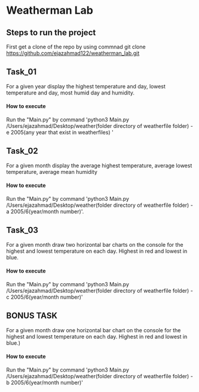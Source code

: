 # Weatherman Lab

## Steps to run the project

  First get a clone of the repo by using commnad
  git clone https://github.com/ejazahmad122/weatherman_lab.git


## Task_01

For a given year display the highest temperature and day, lowest temperature and day, most humid day and humidity.

#### How to execute

Run the "Main.py" by command 'python3 Main.py /Users/ejazahmad/Desktop/weather(folder directory of weatherfile folder) -e 2005(any year that exist in weatherfiles) '

## Task_02

For a given month display the average highest temperature, average lowest temperature, average mean humidity

#### How to execute

Run the "Main.py" by command 'python3 Main.py /Users/ejazahmad/Desktop/weather(folder directory of weatherfile folder) -a 2005/6(year/month number)'.

## Task_03

For a given month draw two horizontal bar charts on the console for the highest and lowest temperature on each day. Highest in red and lowest in blue.

#### How to execute

Run the "Main.py" by command 'python3 Main.py /Users/ejazahmad/Desktop/weather(folder directory of weatherfile folder) -c 2005/6(year/month number)'

## BONUS TASK 

For a given month draw one horizontal bar chart on the console for the highest and lowest temperature on each day. Highest in red and lowest in blue.)

#### How to execute
Run the "Main.py" by command 'python3 Main.py /Users/ejazahmad/Desktop/weather(folder directory of weatherfile folder) -b 2005/6(year/month number)'
